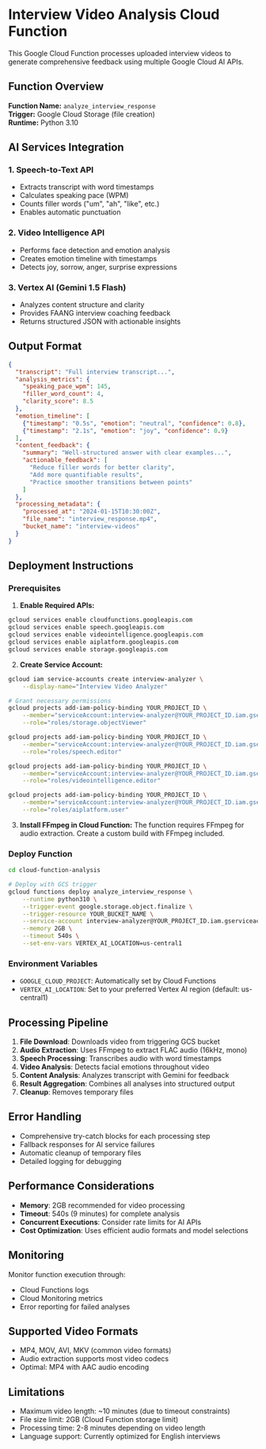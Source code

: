 # Interview Video Analysis Cloud Function

This Google Cloud Function processes uploaded interview videos to generate comprehensive feedback using multiple Google Cloud AI APIs.

## Function Overview

**Function Name:** `analyze_interview_response`  
**Trigger:** Google Cloud Storage (file creation)  
**Runtime:** Python 3.10

## AI Services Integration

### 1. Speech-to-Text API
- Extracts transcript with word timestamps
- Calculates speaking pace (WPM)
- Counts filler words ("um", "ah", "like", etc.)
- Enables automatic punctuation

### 2. Video Intelligence API
- Performs face detection and emotion analysis
- Creates emotion timeline with timestamps
- Detects joy, sorrow, anger, surprise expressions

### 3. Vertex AI (Gemini 1.5 Flash)
- Analyzes content structure and clarity
- Provides FAANG interview coaching feedback
- Returns structured JSON with actionable insights

## Output Format

```json
{
  "transcript": "Full interview transcript...",
  "analysis_metrics": {
    "speaking_pace_wpm": 145,
    "filler_word_count": 4,
    "clarity_score": 8.5
  },
  "emotion_timeline": [
    {"timestamp": "0.5s", "emotion": "neutral", "confidence": 0.8},
    {"timestamp": "2.1s", "emotion": "joy", "confidence": 0.9}
  ],
  "content_feedback": {
    "summary": "Well-structured answer with clear examples...",
    "actionable_feedback": [
      "Reduce filler words for better clarity",
      "Add more quantifiable results",
      "Practice smoother transitions between points"
    ]
  },
  "processing_metadata": {
    "processed_at": "2024-01-15T10:30:00Z",
    "file_name": "interview_response.mp4",
    "bucket_name": "interview-videos"
  }
}
```

## Deployment Instructions

### Prerequisites

1. **Enable Required APIs:**
```bash
gcloud services enable cloudfunctions.googleapis.com
gcloud services enable speech.googleapis.com
gcloud services enable videointelligence.googleapis.com
gcloud services enable aiplatform.googleapis.com
gcloud services enable storage.googleapis.com
```

2. **Create Service Account:**
```bash
gcloud iam service-accounts create interview-analyzer \
    --display-name="Interview Video Analyzer"

# Grant necessary permissions
gcloud projects add-iam-policy-binding YOUR_PROJECT_ID \
    --member="serviceAccount:interview-analyzer@YOUR_PROJECT_ID.iam.gserviceaccount.com" \
    --role="roles/storage.objectViewer"

gcloud projects add-iam-policy-binding YOUR_PROJECT_ID \
    --member="serviceAccount:interview-analyzer@YOUR_PROJECT_ID.iam.gserviceaccount.com" \
    --role="roles/speech.editor"

gcloud projects add-iam-policy-binding YOUR_PROJECT_ID \
    --member="serviceAccount:interview-analyzer@YOUR_PROJECT_ID.iam.gserviceaccount.com" \
    --role="roles/videointelligence.editor"

gcloud projects add-iam-policy-binding YOUR_PROJECT_ID \
    --member="serviceAccount:interview-analyzer@YOUR_PROJECT_ID.iam.gserviceaccount.com" \
    --role="roles/aiplatform.user"
```

3. **Install FFmpeg in Cloud Function:**
The function requires FFmpeg for audio extraction. Create a custom build with FFmpeg included.

### Deploy Function

```bash
cd cloud-function-analysis

# Deploy with GCS trigger
gcloud functions deploy analyze_interview_response \
    --runtime python310 \
    --trigger-event google.storage.object.finalize \
    --trigger-resource YOUR_BUCKET_NAME \
    --service-account interview-analyzer@YOUR_PROJECT_ID.iam.gserviceaccount.com \
    --memory 2GB \
    --timeout 540s \
    --set-env-vars VERTEX_AI_LOCATION=us-central1
```

### Environment Variables

- `GOOGLE_CLOUD_PROJECT`: Automatically set by Cloud Functions
- `VERTEX_AI_LOCATION`: Set to your preferred Vertex AI region (default: us-central1)

## Processing Pipeline

1. **File Download**: Downloads video from triggering GCS bucket
2. **Audio Extraction**: Uses FFmpeg to extract FLAC audio (16kHz, mono)
3. **Speech Processing**: Transcribes audio with word timestamps
4. **Video Analysis**: Detects facial emotions throughout video
5. **Content Analysis**: Analyzes transcript with Gemini for feedback
6. **Result Aggregation**: Combines all analyses into structured output
7. **Cleanup**: Removes temporary files

## Error Handling

- Comprehensive try-catch blocks for each processing step
- Fallback responses for AI service failures
- Automatic cleanup of temporary files
- Detailed logging for debugging

## Performance Considerations

- **Memory**: 2GB recommended for video processing
- **Timeout**: 540s (9 minutes) for complete analysis
- **Concurrent Executions**: Consider rate limits for AI APIs
- **Cost Optimization**: Uses efficient audio formats and model selections

## Monitoring

Monitor function execution through:
- Cloud Functions logs
- Cloud Monitoring metrics
- Error reporting for failed analyses

## Supported Video Formats

- MP4, MOV, AVI, MKV (common video formats)
- Audio extraction supports most video codecs
- Optimal: MP4 with AAC audio encoding

## Limitations

- Maximum video length: ~10 minutes (due to timeout constraints)
- File size limit: 2GB (Cloud Function storage limit)
- Processing time: 2-8 minutes depending on video length
- Language support: Currently optimized for English interviews
